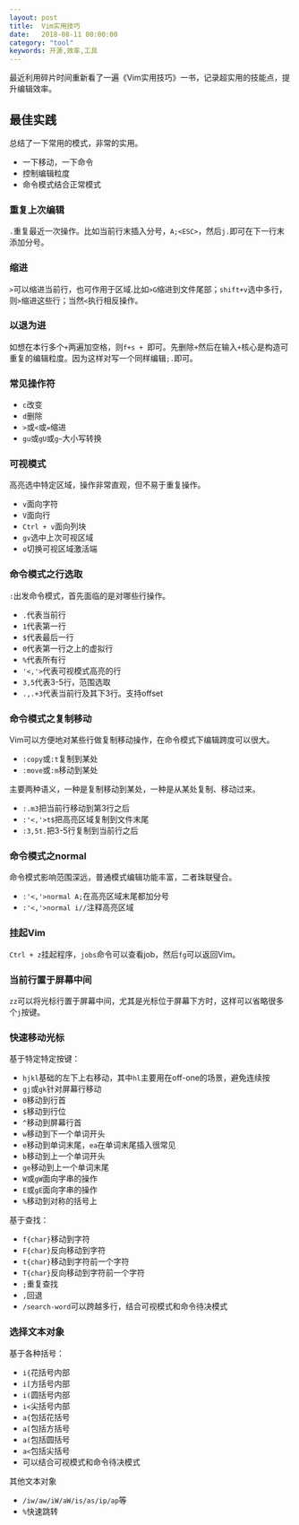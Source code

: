```yaml
---
layout: post
title:  Vim实用技巧
date:   2018-08-11 00:00:00
category: "tool"
keywords: 开源,效率,工具
---
```


最近利用碎片时间重新看了一遍《Vim实用技巧》一书，记录超实用的技能点，提升编辑效率。

## 最佳实践

总结了一下常用的模式，非常的实用。

+ 一下移动，一下命令
+ 控制编辑粒度
+ 命令模式结合正常模式

### 重复上次编辑

`.`重复最近一次操作。比如当前行末插入分号，`A;<ESC>`，然后`j.`即可在下一行末添加分号。

### 缩进

`>`可以缩进当前行，也可作用于区域.比如`>G`缩进到文件尾部；`shift+v`选中多行，则`>`缩进这些行；当然`<`执行相反操作。

### 以退为进

如想在本行多个`+`两遍加空格，则`f+s + `即可。先删除`+`然后在输入` + `核心是构造可重复的编辑粒度。因为这样对写一个同样编辑`;.`即可。

### 常见操作符

+ `c`改变
+ `d`删除
+ `>`或`<`或`=`缩进
+ `gu`或`gU`或`g~`大小写转换

### 可视模式

高亮选中特定区域，操作非常直观，但不易于重复操作。

+ `v`面向字符
+ `V`面向行
+ `Ctrl + v`面向列块
+ `gv`选中上次可视区域
+ `o`切换可视区域激活端

### 命令模式之行选取

`:`出发命令模式，首先面临的是对哪些行操作。

+ `.`代表当前行
+ `1`代表第一行
+ `$`代表最后一行
+ `0`代表第一行之上的虚拟行
+ `%`代表所有行
+ `'<,'>`代表可视模式高亮的行
+ `3,5`代表3-5行，范围选取
+ `.,.+3`代表当前行及其下3行。支持offset

### 命令模式之复制移动

Vim可以方便地对某些行做复制移动操作，在命令模式下编辑跨度可以很大。

+ `:copy`或`:t`复制到某处
+ `:move`或`:m`移动到某处

主要两种语义，一种是复制移动到某处，一种是从某处复制、移动过来。

+ `:.m3`把当前行移动到第3行之后
+ `:'<,'>t$`把高亮区域复制到文件末尾
+ `:3,5t.`把3-5行复制到当前行之后

### 命令模式之normal

命令模式影响范围深远，普通模式编辑功能丰富，二者珠联璧合。

+ `:'<,'>normal A;`在高亮区域末尾都加分号
+ `:'<,'>normal i//`注释高亮区域

### 挂起Vim

`Ctrl + z`挂起程序，`jobs`命令可以查看job，然后`fg`可以返回Vim。

### 当前行置于屏幕中间

`zz`可以将光标行置于屏幕中间，尤其是光标位于屏幕下方时，这样可以省略很多个`j`按键。

### 快速移动光标

基于特定特定按键：

+ `hjkl`基础的左下上右移动，其中`hl`主要用在off-one的场景，避免连续按
+ `gj`或`gk`针对屏幕行移动
+ `0`移动到行首
+ `$`移动到行位
+ `^`移动到屏幕行首
+ `w`移动到下一个单词开头
+ `e`移动到单词末尾，`ea`在单词末尾插入很常见
+ `b`移动到上一个单词开头
+ `ge`移动到上一个单词末尾
+ `W`或`gW`面向字串的操作
+ `E`或`gE`面向字串的操作
+ `%`移动到对称的括号上

基于查找：

+ `f{char}`移动到字符
+ `F{char}`反向移动到字符
+ `t{char}`移动到字符前一个字符
+ `T{char}`反向移动到字符前一个字符
+ `;`重复查找
+ `,`回退
+ `/search-word`可以跨越多行，结合可视模式和命令待决模式

### 选择文本对象

基于各种括号：

+ `i{`花括号内部
+ `i[`方括号内部
+ `i(`圆括号内部
+ `i<`尖括号内部
+ `a{`包括花括号
+ `a[`包括方括号
+ `a(`包括圆括号
+ `a<`包括尖括号
+ 可以结合可视模式和命令待决模式

其他文本对象

+ `/iw/aw/iW/aW/is/as/ip/ap`等
+ `%`快速跳转


